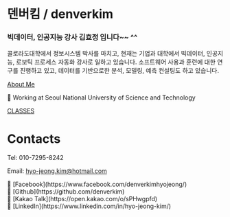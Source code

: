 # 덴버킴 / denverkim

### 빅데이터, 인공지능 강사 김효정 입니다~~ ^^

콜로라도대학에서 정보시스템 박사를 마치고, 현재는 기업과 대학에서 빅데이터, 인공지능, 로보틱 프로세스 자동화 강사로 일하고 있습니다. 소프트웨어 사용과 훈련에 대한 연구를 진행하고 있고, 데이터를 기반으로한 분석, 모델링, 예측 컨설팅도 하고 있습니다.

[About Me](https://www.notion.so/About-Me-edba7d46c4924b228d00b6b6dde4af44)

<aside>
📌 Working at Seoul National University of Science and Technology
</aside>

[CLASSES](https://www.notion.so/4032a943f5f24a2cb90240a3f566232b)

# Contacts

Tel: 010-7295-8242

Email: [hyo-jeong.kim@hotmail.com](mailto:hyo-jeong.kim@hotmail.com)

<aside>
📌 [Facebook](https://www.facebook.com/denverkimhyojeong/)

</aside>

<aside>
📌 [Github](https://github.com/denverkim)

</aside>

<aside>
📌 [Kakao Talk](https://open.kakao.com/o/sPHwgpfd)

</aside>

<aside>
📌 [LinkedIn](https://www.linkedin.com/in/hyo-jeong-kim/)

</aside>
